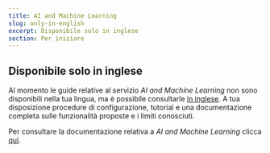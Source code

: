 ```yaml
---
title: AI and Machine Learning
slug: only-in-english
excerpt: Disponibile solo in inglese
section: Per iniziare
---
```


## Disponibile solo in inglese

Al momento le guide relative al servizio *AI and Machine Learning* non sono disponibili nella tua lingua, ma è possibile consultarle [in inglese](https://docs.ovh.com/gb/en/publiccloud/ai/).
 A tua disposizione procedure di configurazione, tutorial e una documentazione completa sulle funzionalità proposte e i limiti conosciuti.

Per consultare la documentazione relativa a *AI and Machine Learning* clicca [qui](https://docs.ovh.com/gb/en/publiccloud/ai/).
